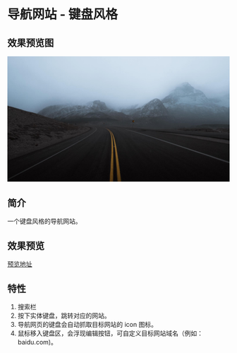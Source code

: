 # 导航网站 - 键盘风格

## 效果预览图

![预览图](https://github.com/JaylanWood/webNav-kbdStyle/raw/master/img/wallpaper.jpg)

## 简介

一个键盘风格的导航网站。

## 效果预览

[预览地址](https://jaylanwood.github.io/webNav-kbdStyle/)

## 特性

1. 搜索栏
2. 按下实体键盘，跳转对应的网站。
3. 导航网页的键盘会自动抓取目标网站的 icon 图标。
4. 鼠标移入键盘区，会浮现编辑按钮，可自定义目标网站域名（例如：baidu.com)。
